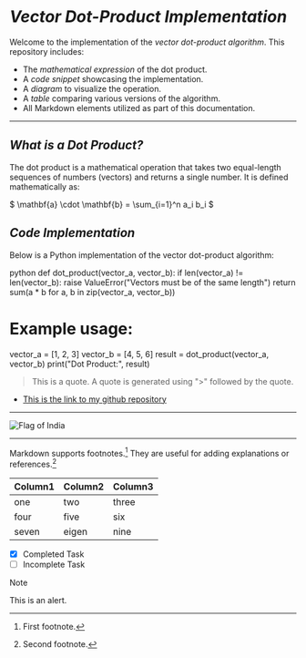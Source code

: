 # *Vector Dot-Product Implementation*

Welcome to the implementation of the *vector dot-product algorithm*. This repository includes:

- The *mathematical expression* of the dot product.
- A *code snippet* showcasing the implementation.
- A *diagram* to visualize the operation.
- A *table* comparing various versions of the algorithm.
- All Markdown elements utilized as part of this documentation.

---

## *What is a Dot Product?*

The dot product is a mathematical operation that takes two equal-length sequences of numbers (vectors) and returns a single number. It is defined mathematically as:

$
\mathbf{a} \cdot \mathbf{b} = \sum_{i=1}^n a_i b_i
$

## *Code Implementation*

Below is a Python implementation of the vector dot-product algorithm:

python
def dot_product(vector_a, vector_b):
    if len(vector_a) != len(vector_b):
        raise ValueError("Vectors must be of the same length")
    return sum(a * b for a, b in zip(vector_a, vector_b))

# Example usage:
vector_a = [1, 2, 3]
vector_b = [4, 5, 6]
result = dot_product(vector_a, vector_b)
print("Dot Product:", result)



> This is a quote. A quote is generated using ">" followed by the quote.

- [This is the link to my github repository](https://github.com/FumioMax/Assignment04)

---

![Flag of India](Flag_of_India.png)

---

Markdown supports footnotes.[^1] They are useful for adding explanations or references.[^2]

[^1]: First footnote.
[^2]: Second footnote. 

| Column1 | Column2 | Column3 |
|---------|---------|---------|
| one | two | three |
| four | five | six |
| seven | eigen | nine |

- [x] Completed Task
- [ ] Incomplete Task

> [!NOTE]
> This is an alert.
